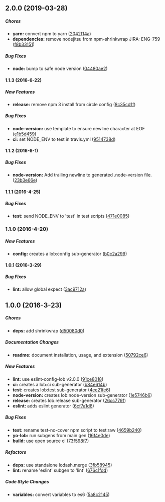 ## 2.0.0 (2019-03-28)

##### Chores

* **yarn:**  convert npm to yarn ([2042f14a](https://github.com/lob/generator/commit/2042f14a0d6b5d5933bb84eb932e55670c3084c4))
* **dependencies:**  remove nodejitsu from npm-shrinkwrap JIRA: ENG-759 ([f8b33151](https://github.com/lob/generator/commit/f8b331514f9a6d22263693f3e8fb599545d5d048))

##### Bug Fixes

* **node:**  bump to safe node version ([04480ae2](https://github.com/lob/generator/commit/04480ae226b6ad1605fa4ede82383f47aa244566))

#### 1.1.3 (2016-6-22)

##### New Features

* **release:** remove npm 3 install from circle config ([8c35cd1f](https://github.com/lob/generator/commit/8c35cd1f104e624673e4a60a2f8c8b5529ebd67b))

##### Bug Fixes

* **node-version:** use template to ensure newline character at EOF ([e1b5d459](https://github.com/lob/generator/commit/e1b5d459c15ade7987cbeb9764ced5621372341a))
* **ci:** set NODE_ENV to test in travis.yml ([9514738d](https://github.com/lob/generator/commit/9514738d8481d12825551c69f1882693bd76a02d))

#### 1.1.2 (2016-6-1)

##### Bug Fixes

* **node-version:** Add trailing newline to generated .node-version file. ([23b3e66e](https://github.com/lob/generator/commit/23b3e66e7022fae5c43cab5d26a7f9a44bd4d943))

#### 1.1.1 (2016-4-25)

##### Bug Fixes

* **test:** send NODE_ENV to 'test' in test scripts ([471e0085](https://github.com/lob/generator/commit/471e0085ac557ba60415227ff68e641f40944adb))

### 1.1.0 (2016-4-20)

##### New Features

* **config:** creates a lob:config sub-generator ([b0c2a299](https://github.com/lob/generator/commit/b0c2a29991a50b452c0299ccc036717f4cd429b8))

#### 1.0.1 (2016-3-29)

##### Bug Fixes

* **lint:** allow global expect ([3ac9712a](https://github.com/lob/generator/commit/3ac9712a8f9d9f0d061d55a4c69f94b476002c9c))

## 1.0.0 (2016-3-23)

##### Chores

* **deps:** add shrinkwrap ([d50080d0](https://github.com/lob/generator/commit/d50080d0e68b8e2228d613e59a7678f39b04ff73))

##### Documentation Changes

* **readme:** document installation, usage, and extension ([50792ce6](https://github.com/lob/generator/commit/50792ce62c782402dd43754aa79a2d997b0bbe69))

##### New Features

* **lint:** use eslint-config-lob v2.0.0 ([91ce8018](https://github.com/lob/generator/commit/91ce8018cb1c47944ef5ae956d968cbc9d4216a0))
* **ci:** creates a lob:ci sub-generator ([b84e614b](https://github.com/lob/generator/commit/b84e614b85c7684e75ae1e21fe195e3fc4236fa7))
* **test:** creates lob:test sub-generator ([4ee21fe6](https://github.com/lob/generator/commit/4ee21fe689ec9539ccad9a4dbbbb9dc40f494d02))
* **node-version:** creates lob:node-version sub-generator ([1e5746b6](https://github.com/lob/generator/commit/1e5746b6ef355a7a9b60ff4eca43f3bce8e5c104))
* **release:** creates lob:release sub-generator ([26cc779f](https://github.com/lob/generator/commit/26cc779f49338c90f4ff8b1098cafd28b431a2a4))
* **eslint:** adds eslint generator ([6cf7a1d8](https://github.com/lob/generator/commit/6cf7a1d8e625672f3cd56672f30a4e9b331c2fd5))

##### Bug Fixes

* **test:** rename test-no-cover npm script to test:raw ([4659b240](https://github.com/lob/generator/commit/4659b24072fbf4765afff06d2e0147b022d8fd8e))
* **yo-lob:** run subgens from main gen ([16f4e0de](https://github.com/lob/generator/commit/16f4e0de7fc46c18fe42a14d1cfca5e0377c6c95))
* **build:** use open source ci ([73f598f7](https://github.com/lob/generator/commit/73f598f7b99747236d99d57bc0d2bdd7ff25ccb4))

##### Refactors

* **deps:** use standalone lodash.merge ([3fb58945](https://github.com/lob/generator/commit/3fb5894599eca0e00baee406750238268f78cebc))
* **lint:** rename 'eslint' subgen to 'lint' ([676c1fdd](https://github.com/lob/generator/commit/676c1fdd9ed2f41306b6233018bf9bfae558792b))

##### Code Style Changes

* **variables:** convert variables to es6 ([5a8c2145](https://github.com/lob/generator/commit/5a8c214540b488d063c38cab847eb4886597f1ee))

